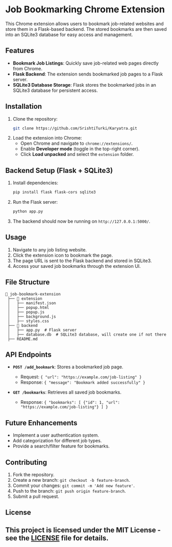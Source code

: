 # Job Bookmarking Chrome Extension

This Chrome extension allows users to bookmark job-related websites and store them in a Flask-based backend. The stored bookmarks are then saved into an SQLite3 database for easy access and management.

## Features

- **Bookmark Job Listings**: Quickly save job-related web pages directly from Chrome.
- **Flask Backend**: The extension sends bookmarked job pages to a Flask server.
- **SQLite3 Database Storage**: Flask stores the bookmarked jobs in an SQLite3 database for persistent access.

## Installation

1. Clone the repository:
   ```sh
   git clone https://github.com/SrishtiTurki/Karyatra.git
   ```
2. Load the extension into Chrome:
   - Open Chrome and navigate to `chrome://extensions/`.
   - Enable **Developer mode** (toggle in the top-right corner).
   - Click **Load unpacked** and select the `extension` folder.

## Backend Setup (Flask + SQLite3)

1. Install dependencies:
   ```sh
   pip install flask flask-cors sqlite3
   ```
2. Run the Flask server:
   ```sh
   python app.py
   ```
3. The backend should now be running on `http://127.0.0.1:5000/`.

## Usage

1. Navigate to any job listing website.
2. Click the extension icon to bookmark the page.
3. The page URL is sent to the Flask backend and stored in SQLite3.
4. Access your saved job bookmarks through the extension UI.

## File Structure

```
📂 job-bookmark-extension
 ├── 📂 extension
 │   ├── manifest.json
 │   ├── popup.html
 │   ├── popup.js
 │   ├── background.js
 │   ├── styles.css
 ├── 📂 backend
 │   ├── app.py  # Flask server
 │   ├── database.db  # SQLite3 database, will create one if not there
 ├── README.md
```

## API Endpoints

- **`POST /add_bookmark`**: Stores a bookmarked job page.
  - Request: `{ "url": "https://example.com/job-listing" }`
  - Response: `{ "message": "Bookmark added successfully" }`

- **`GET /bookmarks`**: Retrieves all saved job bookmarks.
  - Response: `{ "bookmarks": [ {"id": 1, "url": "https://example.com/job-listing"} ] }`

## Future Enhancements

- Implement a user authentication system.
- Add categorization for different job types.
- Provide a search/filter feature for bookmarks.

## Contributing

1. Fork the repository.
2. Create a new branch: `git checkout -b feature-branch`.
3. Commit your changes: `git commit -m 'Add new feature'`.
4. Push to the branch: `git push origin feature-branch`.
5. Submit a pull request.

## License

This project is licensed under the MIT License - see the [LICENSE](LICENSE) file for details.
-----------------------------------------------------------------------------------------------

